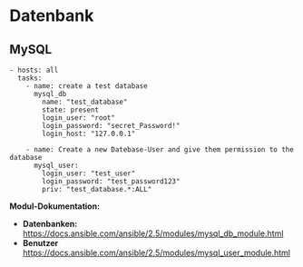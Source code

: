 # Datenbank
## MySQL
```
- hosts: all
  tasks:
    - name: create a test database
      mysql_db
        name: "test_database"
        state: present
        login_user: "root"
        login_password: "secret_Password!"
        login_host: "127.0.0.1"

    - name: Create a new Datebase-User and give them permission to the database
      mysql_user:
        login_user: "test_user"
        login_password: "test_password123"
        priv: "test_database.*:ALL"      

```
**Modul-Dokumentation:**
- **Datenbanken:** https://docs.ansible.com/ansible/2.5/modules/mysql_db_module.html
- **Benutzer** https://docs.ansible.com/ansible/2.5/modules/mysql_user_module.html
